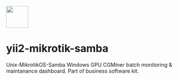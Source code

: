 <a href="https://github.com/buzz8year" target="_blank">
    <img src="https://avatars0.githubusercontent.com/u/4325095" height="60px">
</a>

# yii2-mikrotik-samba

Unix-MikrotikOS-Samba Windows GPU CGMiner batch monitoring & maintanance dashboard. Part of business software kit.
